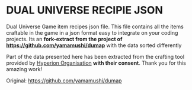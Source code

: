 # DUAL UNIVERSE RECIPIE JSON

Dual Universe Game item recipes json file. This file contains all the items craftable in the game in a json format easy to integrate on your coding projects. Its an **fork-extract from the project of  https://github.com/yamamushi/dumap** with the data sorted differently

Part of the data presented here has been extracted from the crafting tool provided by [Hyperion Organisation](https://hq.hyperion-corporation.de/) **with their consent**. Thank you for this amazing work!

Original: https://github.com/yamamushi/dumap

